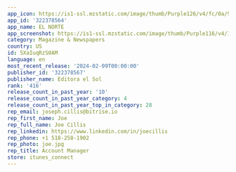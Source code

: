 ```yaml
---
app_icon: https://is1-ssl.mzstatic.com/image/thumb/Purple126/v4/fc/0a/9b/fc0a9b08-66f2-c98b-0160-ac9b1bdaae4a/AppIcon-0-0-1x_U007emarketing-0-7-0-85-220.png/1024x1024bb.png
app_id: '322378564'
app_name: EL NORTE
app_screenshot: https://is1-ssl.mzstatic.com/image/thumb/Purple116/v4/15/92/05/15920524-3ef6-33e7-ba2a-9861a796c60a/4107372a-8d4d-4754-bc61-5d3e0aab7153_Simulator_Screen_Shot_-_iPhone_13_Pro_Max_-_2022-11-03_at_12.50.25.png/1284x2778bb.png
category: Magazine & Newspapers
country: US
id: 5XaIuqRzS0AM
language: en
most_recent_release: '2024-02-09T00:00:00'
publisher_id: '322378567'
publisher_name: Editora el Sol
rank: '416'
release_count_in_past_year: '10'
release_count_in_past_year_category: 4
release_count_in_past_year_top_in_category: 28
rep_email: joseph.cillis@bitrise.io
rep_first_name: Joe
rep_full_name: Joe Cillis
rep_linkedin: https://www.linkedin.com/in/joecillis
rep_phone: +1 518-258-1902
rep_photo: joe.jpg
rep_title: Account Manager
store: itunes_connect
---
```

